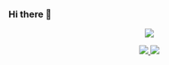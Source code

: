 ### Hi there 👋


<p align="center">
  <a href="https://github.com/feicien">
    <img src="https://github-readme-stats.vercel.app/api?username=feicien&show_icons=true&theme=transparent&title_color=65b587&icon_color=7dc09a&border_color=7dc09a" />
  </a>
</p>

<p align="center">
  <a href="https://juejin.cn/user/1090369410314942/posts">
    <img src="https://img.shields.io/badge/📖%20掘金地址-brightness.svg" />
  </a>
  </a>
  <a href="https://github.com/feicien">
    <img src="https://komarev.com/ghpvc/?username=feicien&color=brightgreen&label=👁%20Views" />
  </a>  
</p>

